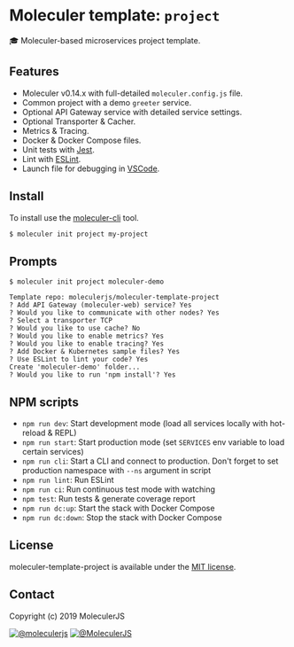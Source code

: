 # Moleculer template: `project`
:mortar_board: Moleculer-based microservices project template.

## Features
- Moleculer v0.14.x with full-detailed `moleculer.config.js` file.
- Common project with a demo `greeter` service.
- Optional API Gateway service with detailed service settings.
- Optional Transporter & Cacher.
- Metrics & Tracing.
- Docker & Docker Compose files.
- Unit tests with [Jest](http://facebook.github.io/jest/).
- Lint with [ESLint](http://eslint.org/).
- Launch file for debugging in [VSCode](https://code.visualstudio.com/).


## Install
To install use the [moleculer-cli](https://github.com/moleculerjs/moleculer-cli) tool.

```bash
$ moleculer init project my-project
```

## Prompts
```
$ moleculer init project moleculer-demo

Template repo: moleculerjs/moleculer-template-project
? Add API Gateway (moleculer-web) service? Yes
? Would you like to communicate with other nodes? Yes
? Select a transporter TCP
? Would you like to use cache? No
? Would you like to enable metrics? Yes
? Would you like to enable tracing? Yes
? Add Docker & Kubernetes sample files? Yes
? Use ESLint to lint your code? Yes
Create 'moleculer-demo' folder...
? Would you like to run 'npm install'? Yes
```

## NPM scripts
- `npm run dev`: Start development mode (load all services locally with hot-reload & REPL)
- `npm run start`: Start production mode (set `SERVICES` env variable to load certain services)
- `npm run cli`: Start a CLI and connect to production. Don't forget to set production namespace with `--ns` argument in script
- `npm run lint`: Run ESLint
- `npm run ci`: Run continuous test mode with watching
- `npm test`: Run tests & generate coverage report
- `npm run dc:up`: Start the stack with Docker Compose
- `npm run dc:down`: Stop the stack with Docker Compose

## License
moleculer-template-project is available under the [MIT license](https://tldrlegal.com/license/mit-license).

## Contact
Copyright (c) 2019 MoleculerJS

[![@moleculerjs](https://img.shields.io/badge/github-moleculerjs-green.svg)](https://github.com/moleculerjs) [![@MoleculerJS](https://img.shields.io/badge/twitter-MoleculerJS-blue.svg)](https://twitter.com/MoleculerJS)
